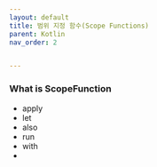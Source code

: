 ```yaml
---
layout: default
title: 범위 지정 함수(Scope Functions)
parent: Kotlin
nav_order: 2


---
```


### What is ScopeFunction

- apply
- let
- also
- run
- with
- 

